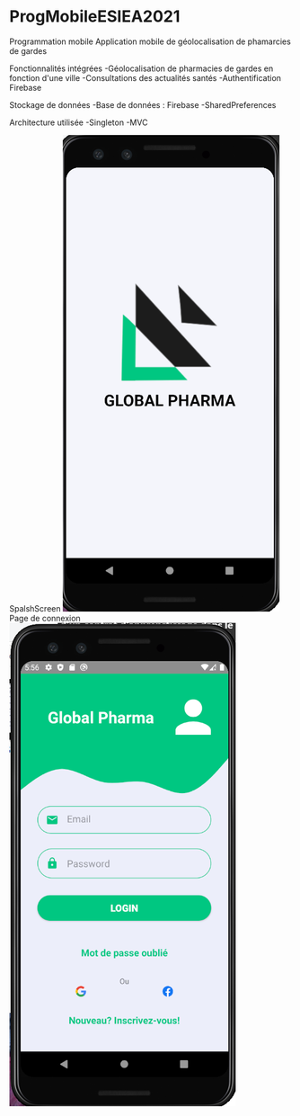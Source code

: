 # ProgMobileESIEA2021
Programmation mobile
Application mobile de géolocalisation de phamarcies de gardes

Fonctionnalités intégrées
-Géolocalisation de pharmacies de gardes en fonction d'une ville
-Consultations des actualités santés 
-Authentification Firebase

Stockage de données
-Base de données : Firebase
-SharedPreferences

Architecture utilisée
-Singleton
-MVC

SpalshScreen
<a href="Images/6.PNG"><img src="Images/6.PNG" with="15" /> </a>
Page de connexion
<a href="Images/7.PNG"><img src="Images/7.PNG" with="15" /> </a>


